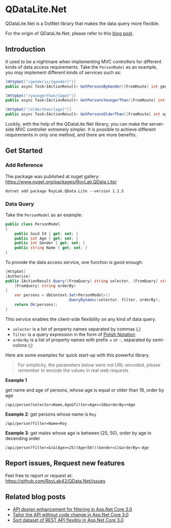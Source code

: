 # QDataLite.Net

QDataLite.Net is a DotNet library that makes the data query more flexible.

For the origin of QDataLite.Net, please refer to this [blog post](https://blog.ruolinz.com/2019/10/the-design-of-an-elastic-rest-api/).

## Introduction

It used to be a nightmare when implementing MVC controllers for different kinds of data access requirements. Take the `PersonModel` as an example, you may implement different kinds of services such as:

```csharp
[HttpGet("/genderis/{gender}")]
public async Task<IActionResult> GetPersonsByGender([FromRoute] int gender){}

[HttpGet("/youngerthan/{age}")]
public async Task<IActionResult> GetPersonsYoungerThan([FromRoute] int age){}

[HttpGet("/olderthan/{age}")]
public async Task<IActionResult> GetPersonsOlderThan([FromRoute] int age){}
```

Luckily, with the help of the QDataLite.Net library, you can make the server-side MVC controller extremely simpler. It is possible to achieve different requirements in only one method, and there are more benefits.

## Get Started

### Add Reference

The package was published at nuget gallery: https://www.nuget.org/packages/RoyLab.QData.Lite/

```
dotnet add package RoyLab.QData.Lite --version 1.1.5
```

### Data Query

Take the `PersonModel` as an example:

```csharp
public class PersonModel
{
    public Guid Id { get; set; }
    public int Age { get; set; }
    public int Gender { get; set; }
    public string Name { get; set; }
}
```

To provide the data access service, one function is good enough:

```csharp
[HttpGet]
[Authorize]
public IActionResult Query([FromQuery] string selector, [FromQuery] string filter,
    [FromQuery] string orderBy)
{
    var persons = dbContext.Set<PersonModel>()
                           .QueryDynamic(selector, filter, orderBy);
    return Ok(persons);
}
```

This service enables the client-side flexibility on any kind of data query.

- `selector` is a list of property names separated by commas (,)
- `filter` is a query expression in the form of [Polish Notation](https://en.wikipedia.org/wiki/Polish_notation)
- `orderBy` is a list of property names with prefix + or -, separated by semi-colons (;)

Here are some examples for quick start-up with this powerful library.

> For simplicity, the parameters below were not URL-encoded, please remember to encode the values in real web requests

**Example 1**

get name and age of persons, whose age is equal or older than 18, order by age

```
/api/person?selector=Name,Age&filter=Age>=18&orderBy=+Age
```

**Example 2**: get persons whose name is `Roy`

```
/api/person?filter=Name=Roy
```

**Example 3**: get males whose age is between [25, 50), order by age in decending order

```
/api/person?filter=&(&(Age>=25)(Age<50))(Gender=1)&orderBy=-Age
```

## Report issues, Request new features

Feel free to report or request at: https://github.com/RoyLab42/QData.Net/issues

## Related blog posts

- [API design enhancement for filtering in Asp.Net Core 3.0](https://blog.ruolinz.com/2019/10/api-design-enhancement-for-filtering-in-asp-net-core-3-0/)
- [Tailor the API without code change in Asp.Net Core 3.0](https://blog.ruolinz.com/2019/11/tailor-the-api-without-code-change-in-asp-net-core-3-0/)
- [Sort dataset of REST API flexibly in Asp.Net Core 3.0](https://blog.ruolinz.com/2019/11/sort-dataset-of-rest-api-flexibly-in-asp-net-core-3-0/)
